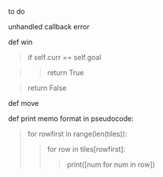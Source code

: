 
to do

unhandled callback error

def win
> if self.curr == self.goal 

>> return True 

> return False 

def move

def print memo
format in pseudocode:
> for rowfirst in range(len(tiles)):
>> for row in tiles[rowfirst]:
>>> print([num for num in row])
    
